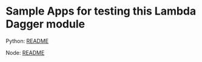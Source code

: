 # Sample Apps for testing this Lambda Dagger module

Python: [README](test/lambda-py/README.md)

Node: [README](test/lambda-ts/README.md)
